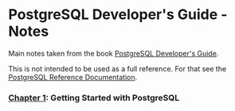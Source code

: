 # PostgreSQL Developer's Guide - Notes

Main notes taken from the book [PostgreSQL Developer's Guide](https://www.amazon.com/dp/B00U64KR44/ref=cm_sw_em_r_mt_dp_U_bbryEbACYVCMD).

This is not intended to be used as a full reference. For that see the [PostgreSQL Reference Documentation](https://www.postgresql.org/docs/current/index.html).

### [Chapter 1](./Chapter01): Getting Started with PostgreSQL
